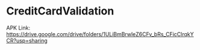 # CreditCardValidation
APK Link: https://drive.google.com/drive/folders/1ULiBmBrwleZ6CFv_bRs_CFicClrqkYCR?usp=sharing
